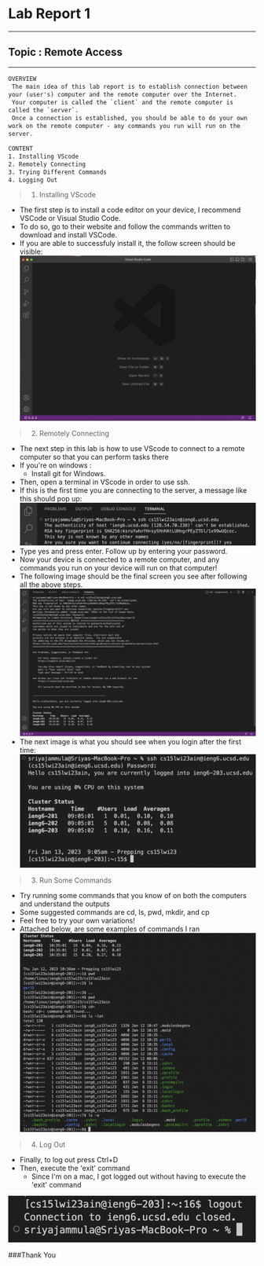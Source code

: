 # Lab Report 1
---
## Topic : Remote Access
---

```
OVERVIEW
 The main idea of this lab report is to establish connection between your (user's) computer and the remote computer over the Internet. 
 Your computer is called the `client` and the remote computer is called the `server`. 
 Once a connection is established, you should be able to do your own work on the remote computer - any commands you run will run on the server. 
```

```
CONTENT
1. Installing VScode
2. Remotely Connecting
3. Trying Different Commands
4. Logging Out
```

>  1. Installing VScode

- The first step is to install a code editor on your device, I recommend VSCode or Visual Studio Code.
- To do so, go to their website and follow the commands written to download and install VSCode.
- If you are able to successfuly install it, the follow screen should be visible:
![Image](first.png)


>  2. Remotely Connecting

- The next step in this lab is how to use VScode to connect to a remote computer so that you can perform tasks there
- If you're on windows : 
  - Install git for Windows.
- Then, open a terminal in VScode in order to use ssh.
- If this is the first time you are connecting to the server, a message like this should pop up:
 ![Image](x.png)
- Type yes and press enter. Follow up by entering your password.
- Now your device is connected to a remote computer, and any commands you run on your device will run on that computer! 
- The following image should be the final screen you see after following all the above steps.
 ![Image](second.png)
- The next image is what you should see when you login after the first time: 
 ![Image](fourth.png)
 

>  3. Run Some Commands

- Try running some commands that you know of on both the computers and understand the outputs
- Some suggested commands are cd, ls, pwd, mkdir, and cp 
- Feel free to try your own variations!
- Attached below, are some examples of commands I ran
![Image](third.png)


>  4. Log Out

- Finally, to log out press Ctrl+D
- Then, execute the 'exit' command
    - Since I'm on a mac, I got logged out without having to execute the 'exit' command    

![Image](fifth.png)

###Thank You
